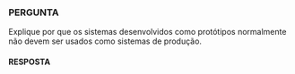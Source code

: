 ### PERGUNTA

Explique por que os sistemas desenvolvidos como protótipos normalmente não devem ser usados como sistemas de produção.

#### RESPOSTA
